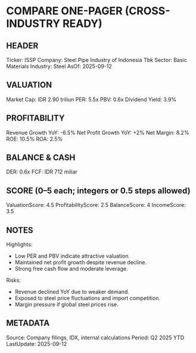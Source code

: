 # COMPARE ONE-PAGER (CROSS-INDUSTRY READY)

## HEADER
Ticker: ISSP
Company: Steel Pipe Industry of Indonesia Tbk
Sector: Basic Materials
Industry: Steel
AsOf: 2025-09-12

## VALUATION
Market Cap: IDR 2.90 triliun
PER: 5.5x
PBV: 0.6x
Dividend Yield: 3.9%

## PROFITABILITY
Revenue Growth YoY: -6.5%
Net Profit Growth YoY: +2%
Net Margin: 8.2%
ROE: 10.5%
ROA: 2.5%

## BALANCE & CASH
DER: 0.6x
FCF: IDR 712 miliar

## SCORE (0–5 each; integers or 0.5 steps allowed)
ValuationScore: 4.5
ProfitabilityScore: 2.5
BalanceScore: 4
IncomeScore: 3.5

## NOTES
Highlights:
- Low PER and PBV indicate attractive valuation.
- Maintained net profit growth despite revenue decline.
- Strong free cash flow and moderate leverage.

Risks:
- Revenue declined YoY due to weaker demand.
- Exposed to steel price fluctuations and import competition.
- Margin pressure if global steel prices rise.

## METADATA
Source: Company filings, IDX, internal calculations
Period: Q2 2025 YTD
LastUpdate: 2025-09-12